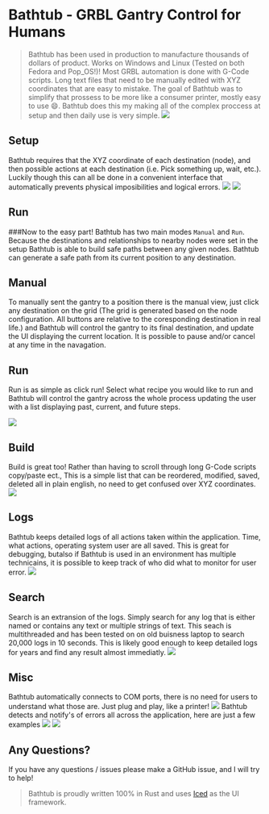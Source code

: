 # Bathtub - GRBL Gantry Control for Humans
> Bathtub has been used in production to manufacture thousands of dollars of product.
> Works on Windows and Linux (Tested on both Fedora and Pop_OS!)!
Most GRBL automation is done with G-Code scripts. Long text files that need to be manually edited with XYZ coordinates that are easy to mistake.
The goal of Bathtub was to simplify that prossess to be more like a consumer printer, mostly easy to use :smile:.
Bathtub does this my making all of the complex proccess at setup and then daily use is very simple.
![](https://github.com/GCI-Global/bathtub/blob/readme_update/img/manual.png?raw=true)

## Setup
Bathtub requires that the XYZ coordinate of each destination (node), and then possible actions at each destination (i.e. Pick something up, wait, etc.).
Luckily though this can all be done in a convenient interface that automatically prevents physical imposibilities and logical errors.
![](https://github.com/GCI-Global/bathtub/blob/readme_update/img/nodes.png?raw=true)
![](https://github.com/GCI-Global/bathtub/blob/readme_update/img/actions.png?raw=true)

## Run
###Now to the easy part!
Bathtub has two main modes `Manual` and `Run`. Because the destinations and relationships to nearby nodes were set in the setup Bathtub is able to
build safe paths between any given nodes. Bathtub can generate a safe path from its current position to any destination.

## Manual
To manually sent the gantry to a position there is the manual view, just click any destination on the grid (The grid is generated based on the node configuration. All buttons are relative to the coresponding destination in real life.) and Bathtub will control the gantry to its final destination, and update the UI displaying the current location. It is possible to pause and/or cancel at any time in the navagation.

## Run
Run is as simple as click run! Select what recipe you would like to run and Bathtub will control the gantry across the whole process updating the user with a list displaying past, current, and future steps.

![](https://github.com/GCI-Global/bathtub/blob/readme_update/img/run.png?raw=true)

## Build
Build is great too! Rather than having to scroll through long G-Code scripts copy/paste ect., This is a simple list that can be reordered, modified, saved, deleted all in plain english, no need to get confused over XYZ coordinates.
![](https://github.com/GCI-Global/bathtub/blob/readme_update/img/build.png?raw=true)

## Logs
Bathtub keeps detailed logs of all actions taken within the application. Time, what actions, operating system user are all saved. This is great for debugging, butalso if Bathtub is used in an environment has multiple technicains, it is possible to keep track of who did what to monitor for user error.
![](https://github.com/GCI-Global/bathtub/blob/readme_update/img/logs.png?raw=true)

## Search
Search is an extransion of the logs. Simply search for any log that is either named or contains any text or multiple strings of text. This seach is multithreaded and has been tested on on old buisness laptop to search 20,000 logs in 10 seconds. This is likely good enough to keep detailed logs for years and find any result almost immediatly.
![](https://github.com/GCI-Global/bathtub/blob/readme_update/img/search.png?raw=true)

## Misc
Bathtub automatically connects to COM ports, there is no need for users to understand what those are. Just plug and play, like a printer!
![](https://github.com/GCI-Global/bathtub/blob/readme_update/img/connect.png?raw=true)
Bathtub detects and notify's of errors all across the application, here are just a few examples
![](https://github.com/GCI-Global/bathtub/blob/readme_update/img/errors1.png?raw=true)
![](https://github.com/GCI-Global/bathtub/blob/readme_update/img/errors2.png?raw=true)


## Any Questions?
If you have any questions / issues please make a GitHub issue, and I will try to help!

> Bathtub is proudly written 100% in Rust and uses [Iced](https://github.com/hecrj/iced) as the UI framework.
